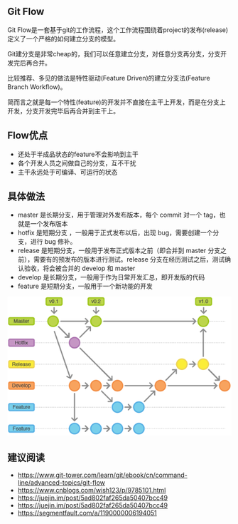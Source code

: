 ## Git Flow

Git Flow是一套基于git的工作流程，这个工作流程围绕着project的发布(release)定义了一个严格的如何建立分支的模型。

Git建分支是非常cheap的，我们可以任意建立分支，对任意分支再分支，分支开发完后再合并。

比较推荐、多见的做法是特性驱动(Feature Driven)的建立分支法(Feature Branch Workflow)。

简而言之就是每一个特性(feature)的开发并不直接在主干上开发，而是在分支上开发，分支开发完毕后再合并到主干上。

## Flow优点

- 还处于半成品状态的feature不会影响到主干
- 各个开发人员之间做自己的分支，互不干扰
- 主干永远处于可编译、可运行的状态

## 具体做法
- master 是长期分支，用于管理对外发布版本，每个 commit 对一个 tag，也就是一个发布版本
- hotfix 是短期分支 ，一般用于正式发布以后，出现 bug，需要创建一个分支，进行 bug 修补。
- release 是短期分支，一般用于发布正式版本之前（即合并到 master 分支之前），需要有的预发布的版本进行测试。release 分支在经历测试之后，测试确认验收，将会被合并的 develop 和 master
- develop 是长期分支，一般用于作为日常开发汇总，即开发版的代码
- feature 是短期分支，一般用于一个新功能的开发


<img src='./img/gitflow.png' />


## 建议阅读

- https://www.git-tower.com/learn/git/ebook/cn/command-line/advanced-topics/git-flow
- https://www.cnblogs.com/wish123/p/9785101.html
- https://juejin.im/post/5ad802faf265da50407bcc49
- https://juejin.im/post/5ad802faf265da50407bcc49
- https://segmentfault.com/a/1190000006194051
